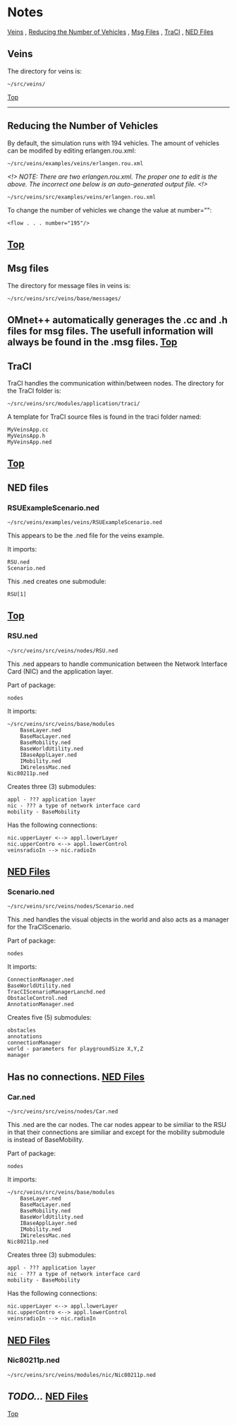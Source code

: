 # <a name="top_of_page"></a>Notes
[Veins](#veins) , [Reducing the Number of Vehicles](#reduce_veh) , [Msg Files](#msg_files) , [TraCI](#traci) , [NED Files](#ned_files)
<br/>
## <a name="veins"></a>Veins
The directory for veins is:
```
~/src/veins/
```

[Top](#top_of_page)

----

## <a name="reduce_veh"></a>Reducing the Number of Vehicles

By default, the simulation runs with 194 vehicles. The amount of vehicles can be modifed by editing erlangen.rou.xml:
```
~/src/veins/examples/veins/erlangen.rou.xml
```

*<!> NOTE: There are two erlangen.rou.xml. The proper one to edit is the above. The incorrect one below is an auto-generated output file. <!>*
```
~/src/veins/src/examples/veins/erlangen.rou.xml
```

To change the number of vehicles we change the value at number="":
```
<flow . . . number="195"/>
```
[Top](#top_of_page)
----

## <a name="msg_files"></a>Msg files

The directory for message files in veins is:
```
~/src/veins/src/veins/base/messages/
```

OMnet++ automatically generages the .cc and .h files for msg files. The usefull information will always be found in the .msg files.
[Top](#top_of_page)
----

## <a name="traci"></a>TraCI

TraCI handles the communication within/between nodes. The directory for the TraCI folder is:
```
~/src/veins/src/modules/application/traci/
```

A template for TraCI source files is found in the traci folder named:

```
MyVeinsApp.cc
MyVeinsApp.h
MyVeinsApp.ned
```
[Top](#top_of_page)
----

## <a name="ned_files"></a>NED files

### RSUExampleScenario.ned
```
~/src/veins/examples/veins/RSUExampleScenario.ned
```
This appears to be the .ned file for the veins example.

It imports:
```
RSU.ned
Scenario.ned
```

This .ned creates one submodule:
```
RSU[1]
```
[Top](#top_of_page)
----

### RSU.ned
```
~/src/veins/src/veins/nodes/RSU.ned
```

This .ned appears to handle communication between the Network Interface Card (NIC) and the application layer. 

Part of package:
```
nodes
```

It imports:
```
~/src/veins/src/veins/base/modules
	BaseLayer.ned
	BaseMacLayer.ned
	BaseMobility.ned
	BaseWorldUtility.ned
	IBaseApplLayer.ned
	IMobility.ned
	IWirelessMac.ned
Nic80211p.ned
```

Creates three (3) submodules:
```
appl - ??? application layer 
nic - ??? a type of network interface card
mobility - BaseMobility
```
	
Has the following connections:
```
nic.upperLayer <--> appl.lowerLayer
nic.upperContro <--> appl.lowerControl
veinsradioIn --> nic.radioIn
```	
[NED Files](#ned_files)
----

### Scenario.ned
```
~/src/veins/src/veins/nodes/Scenario.ned
```

This .ned handles the visual objects in the world and also acts as a manager for the TraCIScenario.

Part of package:
```
nodes
```

It imports:
```
ConnectionManager.ned
BaseWorldUtility.ned
TracCIScenarioManagerLanchd.ned
ObstacleControl.ned
AnnotationManager.ned
```	

Creates five (5) submodules:
```
obstacles
annotations
connectionManager
world - parameters for playgroundSize X,Y,Z
manager
```	

Has no connections.
[NED Files](#ned_files)
----

### Car.ned
```
~/src/veins/src/veins/nodes/Car.ned
```

This .ned are the car nodes. The car nodes appear to be similiar to the RSU in that their connections are similiar and except for the mobility submodule is <veinsmobilityType> instead of BaseMobility.

Part of package:
```
nodes
```

It imports:
```
~/src/veins/src/veins/base/modules
	BaseLayer.ned
	BaseMacLayer.ned
	BaseMobility.ned
	BaseWorldUtility.ned
	IBaseApplLayer.ned
	IMobility.ned
	IWirelessMac.ned
Nic80211p.ned
```

Creates three (3) submodules:
```
appl - ??? application layer 
nic - ??? a type of network interface card
mobility - BaseMobility
```	

Has the following connections:
```
nic.upperLayer <--> appl.lowerLayer
nic.upperContro <--> appl.lowerControl
veinsradioIn --> nic.radioIn
```
[NED Files](#ned_files)
----

### Nic80211p.ned
```
~/src/veins/src/veins/modules/nic/Nic80211p.ned
```

*TODO...*
[NED Files](#ned_files)
----

[Top](#top_of_page)
